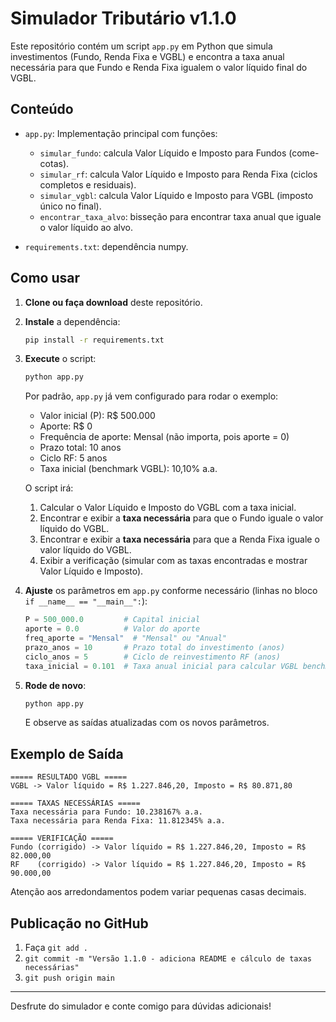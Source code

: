 # Simulador Tributário v1.1.0

Este repositório contém um script `app.py` em Python que simula investimentos (Fundo, Renda Fixa e VGBL) e encontra a taxa anual necessária para que Fundo e Renda Fixa igualem o valor líquido final do VGBL.

## Conteúdo

- `app.py`: Implementação principal com funções:
  - `simular_fundo`: calcula Valor Líquido e Imposto para Fundos (come-cotas).
  - `simular_rf`: calcula Valor Líquido e Imposto para Renda Fixa (ciclos completos e residuais).
  - `simular_vgbl`: calcula Valor Líquido e Imposto para VGBL (imposto único no final).
  - `encontrar_taxa_alvo`: bisseção para encontrar taxa anual que iguale o valor líquido ao alvo.

- `requirements.txt`: dependência numpy.

## Como usar

1. **Clone ou faça download** deste repositório.

2. **Instale** a dependência:
   ```bash
   pip install -r requirements.txt
   ```

3. **Execute** o script:
   ```bash
   python app.py
   ```

   Por padrão, `app.py` já vem configurado para rodar o exemplo:
   - Valor inicial (P): R$ 500.000
   - Aporte: R$ 0
   - Frequência de aporte: Mensal (não importa, pois aporte = 0)
   - Prazo total: 10 anos
   - Ciclo RF: 5 anos
   - Taxa inicial (benchmark VGBL): 10,10% a.a.

   O script irá:
   1. Calcular o Valor Líquido e Imposto do VGBL com a taxa inicial.
   2. Encontrar e exibir a **taxa necessária** para que o Fundo iguale o valor líquido do VGBL.
   3. Encontrar e exibir a **taxa necessária** para que a Renda Fixa iguale o valor líquido do VGBL.
   4. Exibir a verificação (simular com as taxas encontradas e mostrar Valor Líquido e Imposto).

4. **Ajuste** os parâmetros em `app.py` conforme necessário (linhas no bloco `if __name__ == "__main__":`):
   ```python
   P = 500_000.0         # Capital inicial
   aporte = 0.0          # Valor do aporte
   freq_aporte = "Mensal"  # "Mensal" ou "Anual"
   prazo_anos = 10       # Prazo total do investimento (anos)
   ciclo_anos = 5        # Ciclo de reinvestimento RF (anos)
   taxa_inicial = 0.101  # Taxa anual inicial para calcular VGBL benchmark
   ```

5. **Rode de novo**:
   ```bash
   python app.py
   ```
   E observe as saídas atualizadas com os novos parâmetros.

## Exemplo de Saída

```
===== RESULTADO VGBL =====
VGBL -> Valor líquido = R$ 1.227.846,20, Imposto = R$ 80.871,80

===== TAXAS NECESSÁRIAS =====
Taxa necessária para Fundo: 10.238167% a.a.
Taxa necessária para Renda Fixa: 11.812345% a.a.

===== VERIFICAÇÃO =====
Fundo (corrigido) -> Valor líquido = R$ 1.227.846,20, Imposto = R$ 82.000,00
RF    (corrigido) -> Valor líquido = R$ 1.227.846,20, Imposto = R$ 90.000,00
```

Atenção aos arredondamentos podem variar pequenas casas decimais.

## Publicação no GitHub

1. Faça `git add .`
2. `git commit -m "Versão 1.1.0 - adiciona README e cálculo de taxas necessárias"`
3. `git push origin main`

---

Desfrute do simulador e conte comigo para dúvidas adicionais!
